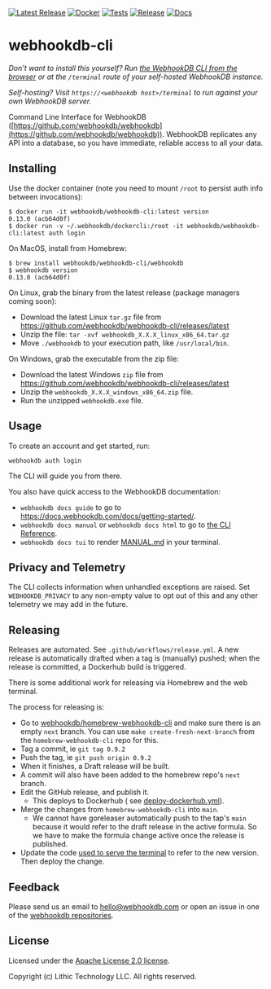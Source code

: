 [![Latest Release](https://img.shields.io/github/v/release/webhookdb/webhookdb-cli?color=blue&sort=semver)](https://github.com/webhookdb/webhookdb-cli/releases/latest)
[![Docker](https://github.com/webhookdb/webhookdb-cli/actions/workflows/deploy-dockerhub.yml/badge.svg)](https://hub.docker.com/r/webhookdb/webhookdb-cli/tags)
[![Tests](https://github.com/webhookdb/webhookdb-cli/actions/workflows/pr-checks.yml/badge.svg)](https://github.com/webhookdb/webhookdb-cli/actions/workflows/pr-checks.yml)
[![Release](https://github.com/webhookdb/webhookdb-cli/actions/workflows/release.yml/badge.svg)](https://github.com/webhookdb/webhookdb-cli/actions/workflows/release.yml)
[![Docs](https://img.shields.io/badge/docs-purple)](https://docs.webhookdb.com/docs/cli-reference.html)

# webhookdb-cli

_Don't want to install this yourself?_
_Run [the WebhookDB CLI from the browser](https://webhookdb.com/terminal/)
or at the `/terminal` route of your self-hosted WebhookDB instance._

_Self-hosting? Visit `https://<webhookdb host>/terminal` to run against your own WebhookDB server._

Command Line Interface for WebhookDB ([https://github.com/webhookdb/webhookdb](https://github.com/webhookdb/webhookdb)).
WebhookDB replicates any API into a database,
so you have immediate, reliable access to all your data.

## Installing

Use the docker container (note you need to mount `/root` to persist auth info between invocations):

```
$ docker run -it webhookdb/webhookdb-cli:latest version
0.13.0 (acb64d0f)
$ docker run -v ~/.webhookdb/dockercli:/root -it webhookdb/webhookdb-cli:latest auth login
```

On MacOS, install from Homebrew:

```
$ brew install webhookdb/webhookdb-cli/webhookdb
$ webhookdb version
0.13.0 (acb64d0f)
```

On Linux, grab the binary from the latest release (package managers coming soon):

- Download the latest Linux `tar.gz` file from <https://github.com/webhookdb/webhookdb-cli/releases/latest>
- Unzip the file: `tar -xvf webhookdb_X.X.X_linux_x86_64.tar.gz`
- Move `./webhookdb` to your execution path, like `/usr/local/bin`.

On Windows, grab the executable from the zip file:

- Download the latest Windows `zip` file from <https://github.com/webhookdb/webhookdb-cli/releases/latest>
- Unzip the `webhookdb_X.X.X_windows_x86_64.zip` file.
- Run the unzipped `webhookdb.exe` file.

## Usage

To create an account and get started, run:

	webhookdb auth login

The CLI will guide you from there.

You also have quick access to the WebhookDB documentation:

- `webhookdb docs guide` to go to <https://docs.webhookdb.com/docs/getting-started/>.
- `webhookdb docs manual` or `webhookdb docs html` to go
  to [the CLI Reference](https://docs.webhookdb.com/docs/cli-reference.html).
- `webhookdb docs tui` to render [MANUAL.md](https://github.com/webhookdb/webhookdb-cli/blob/main/MANUAL.md)
  in your terminal.

## Privacy and Telemetry

The CLI collects information when unhandled exceptions are raised.
Set `WEBHOOKDB_PRIVACY` to any non-empty value to opt out of this
and any other telemetry we may add in the future.

## Releasing

Releases are automated. See `.github/workflows/release.yml`.
A new release is automatically drafted when a tag is (manually) pushed;
when the release is committed, a Dockerhub build is triggered.

There is some additional work for releasing via Homebrew and the web terminal.

The process for releasing is:

- Go to [webhookdb/homebrew-webhookdb-cli](https://github.com/webhookdb/homebrew-webhookdb-cli)
  and make sure there is an empty `next` branch.
  You can use `make create-fresh-next-branch` from the `homebrew-webhookdb-cli` repo for this.
- Tag a commit, ie `git tag 0.9.2`
- Push the tag, ie `git push origin 0.9.2`
- When it finishes, a Draft release will be built.
- A commit will also have been added to the homebrew repo's `next` branch.
- Edit the GitHub release, and publish it.
    - This deploys to Dockerhub (
      see [deploy-dockerhub.yml](https://github.com/webhookdb/webhookdb-cli/blob/main/.github/workflows/deploy-dockerhub.yml)).
- Merge the changes from `homebrew-webhookdb-cli` into `main`.
    - We cannot have goreleaser automatically push to the tap's `main`
      because it would refer to the draft release in the active formula.
      So we have to make the formula change active once the release is published.
- Update the code
  [used to serve the terminal](https://github.com/webhookdb/webhookdb/blob/main/lib/webterm/static/index.html#L54)
  to refer to the new version. Then deploy the change.

## Feedback

Please send us an email to [hello@webhookdb.com](mailto:hello@webhookdb.com)
or open an issue in one of the [webhookdb repositories](https://github.com/webhookdb).

## License

Licensed under the [Apache License 2.0 license](https://github.com/webhookdb/webhookdb-cli/blob/main/LICENSE).

Copyright (c) Lithic Technology LLC. All rights reserved.
